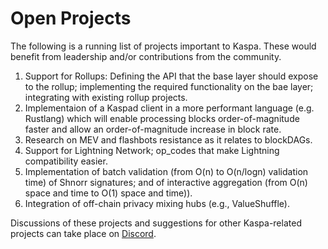 # Open Projects

The following is a running list of projects important to Kaspa. These would benefit from leadership and/or contributions from the community.

1. Support for Rollups: Defining the API that the base layer should expose to the rollup; implementing the required functionality on the bae layer; integrating with existing rollup projects.
2. Implementaion of a Kaspad client in a more performant language (e.g. Rustlang) which will enable processing blocks order-of-magnitude faster and allow an order-of-magnitude increase in block rate.
3. Research on MEV and flashbots resistance as it relates to blockDAGs.
4. Support for Lightning Network; op_codes that make Lightning compatibility easier. 
5. Implementation of batch validation (from O(n) to O(n/logn) validation time) of Shnorr signatures; and of interactive aggregation (from O(n) space and time to O(1) space and time)).
6. Integration of off-chain privacy mixing hubs (e.g., ValueShuffle).

Discussions of these projects and suggestions for other Kaspa-related projects can take place on [Discord](https://discord.gg/RBXH7gkZnz).

